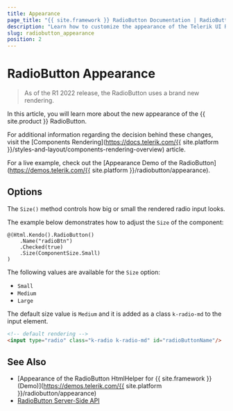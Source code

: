 ```yaml
---
title: Appearance
page_title: "{{ site.framework }} RadioButton Documentation | RadioButton Appearance"
description: "Learn how to customize the appearance of the Telerik UI RadioButton HtmlHelper for {{ site.framework }}."
slug: radiobutton_appearance
position: 2
---
```


# RadioButton Appearance

> As of the R1 2022 release, the RadioButton uses a brand new rendering.

In this article, you will learn more about the new appearance of the {{ site.product }} RadioButton.

For additional information regarding the decision behind these changes, visit the [Components Rendering](https://docs.telerik.com/{{ site.platform }}/styles-and-layout/components-rendering-overview) article.

For a live example, check out the [Appearance Demo of the RadioButton](https://demos.telerik.com/{{ site.platform }}/radiobutton/appearance).

## Options

The `Size()` method controls how big or small the rendered radio input looks.

The example below demonstrates how to adjust the `Size` of the component:

```
@(Html.Kendo().RadioButton()
    .Name("radioBtn")
    .Checked(true)
    .Size(ComponentSize.Small)
)
```

The following values are available for the `Size` option:

- `Small`
- `Medium`
- `Large`

The default size value is `Medium` and it is added as a class `k-radio-md` to the input element.

```html
<!-- default rendering -->
<input type="radio" class="k-radio k-radio-md" id="radioButtonName"/>
```

## See Also

* [Appearance of the RadioButton HtmlHelper for {{ site.framework }} (Demo)](https://demos.telerik.com/{{ site.platform }}/radiobutton/appearance)
* [RadioButton Server-Side API](/api/radiobutton)
